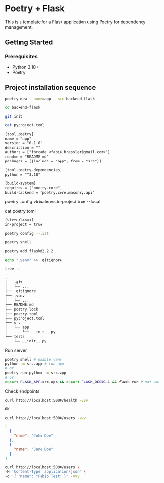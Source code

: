 # Poetry + Flask

This is a template for a Flask application using Poetry for dependency management.

## Getting Started

### Prerequisites

- Python 3.10+
- Poetry

## Project installation sequence

```sh
poetry new --name=app --src backend-flask

cd backend-flask

git init

cat pyproject.toml
```

```txt
[tool.poetry]
name = "app"
version = "0.1.0"
description = ""
authors = ["fbrcode <fabio.bressler@gmail.com>"]
readme = "README.md"
packages = [{include = "app", from = "src"}]

[tool.poetry.dependencies]
python = "^3.10"

[build-system]
requires = ["poetry-core"]
build-backend = "poetry.core.masonry.api"
```

poetry config virtualenvs.in-project true --local

cat poetry.toml

```txt
[virtualenvs]
in-project = true
```

```sh
poetry config --list

poetry shell

poetry add flask@2.2.2

echo ".venv" >> .gitignore

tree -a
```

```txt
.
├── .git
│   └── ...
├── .gitignore
├── .venv
│   └── ...
├── README.md
├── poetry.lock
├── poetry.toml
├── pyproject.toml
├── src
│   └── app
│       └── __init__.py
└── tests
    └── __init__.py
```

Run server

```sh
poetry shell # enable venv
python -m src.app # run app
# or
poetry run python -m src.app
# or
export FLASK_APP=src.app && export FLASK_DEBUG=1 && flask run # not working
```

Check endpoints

```sh
curl http://localhost:5000/health -vvv
```

```txt
OK
```

```sh
curl http://localhost:5000/users -vvv
```

```json
[
  {
    "name": "John Doe"
  },
  {
    "name": "Jane Doe"
  }
]
```

```sh
curl http://localhost:5000/users \
-H 'Content-Type: application/json' \
-d '{ "name": "Fabio Test" }' -vvv
```
